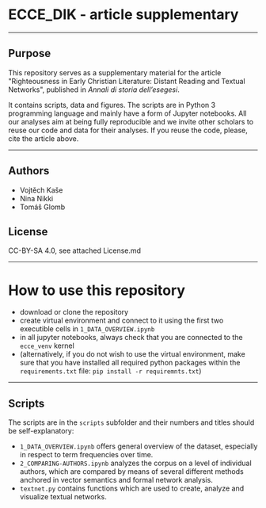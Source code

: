 #  ECCE_DIK - article supplementary

---

## Purpose
This repository serves as a supplementary material for the article "Righteousness in Early Christian Literature: Distant Reading and Textual Networks", published in *Annali di storia dell’esegesi*. 

It contains scripts, data and figures. The scripts are in Python 3 programming language and mainly have a form of Jupyter notebooks. All our analyses aim at being fully reproducible and we invite other scholars to reuse our code and data for their analyses. If you reuse the code, please, cite the article above.

---
## Authors
* Vojtěch Kaše
* Nina Nikki
* Tomáš Glomb

## License
CC-BY-SA 4.0, see attached License.md

---
# How to use this repository

* download or clone the repository
* create virtual environment and connect to it using the first two executible cells in `1_DATA_OVERVIEW.ipynb`
* in all jupyter notebooks, always check that you are connected to the `ecce_venv` kernel
* (alternatively, if you do not wish to use the virtual environment, make sure that you have installed all required python packages within the `requirements.txt` file: `pip install -r requiremnts.txt`)

---
## Scripts 
The scripts are in the `scripts` subfolder and their numbers and titles should be self-explanatory:
* `1_DATA_OVERVIEW.ipynb` offers general overview of the dataset, especially in respect to term frequencies over time.
* `2_COMPARING-AUTHORS.ipynb` analyzes the corpus on a level of individual authors, which are compared by means of several different methods anchored in vector semantics and formal network analysis.
* `textnet.py` contains functions which are used to create, analyze and visualize textual networks.